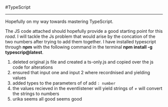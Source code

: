 #TypeScript

---

Hopefully on my way towards mastering TypeScript.

The JS code attached should hopefully provide a good starting point for this *road*. I will tackle the Js problem that 
would arise by the concation of the two numbers after trying to add them together. I have installed typescript through 
**npm** with the following command in the terminal **npm install -g typescrip@latest**.

1. deleted original js file and created a ts-only.js and copied over the js code for alterations
2. ensured that input one and input 2 where recordnised and yielding values 
3. added types to the parameters of of add `: number`
4. the values recieved in the eventlistener will yield strings of *+* will convert the strings to numbers
5. urika seems all good seems good